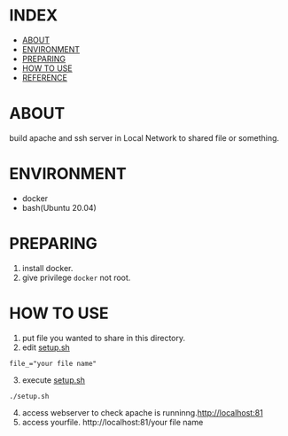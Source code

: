 # INDEX
- [ABOUT](#ABOUT)
- [ENVIRONMENT](#ABOUT)
- [PREPARING](#PREPARING)
- [HOW TO USE](#HOW-TO-USE)
- [REFERENCE](#REFERENCE)

# ABOUT
build apache and ssh server in Local Network to shared file or something.

# ENVIRONMENT
- docker
- bash(Ubuntu 20.04)

# PREPARING
1. install docker.
2. give privilege `docker` not root.

# HOW TO USE
1. put file you wanted to share in this directory.
2. edit [setup.sh](./setup.sh)

```shell
file_="your file name"
```
3. execute [setup.sh](./setup.sh)

```shell
./setup.sh
```

4. access webserver to check apache is runninng.[http://localhost:81](check)
5. access yourfile. http://localhost:81/your file name


